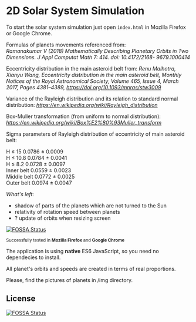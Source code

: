 # 2D Solar System Simulation 

To start the solar system simulation just open `index.html` in Mozilla Firefox or Google Chrome.

Formulas of planets movements referenced from:   
*Ramanakumar V (2018) Mathematically Describing Planetary Orbits in Two Dimensions. J Appl Computat Math 7: 414. doi: 10.4172/2168-
9679.1000414*

Eccentricity distribution in the main asteroid belt from:
*Renu Malhotra, Xianyu Wang, Eccentricity distribution in the main asteroid belt,
 Monthly Notices of the Royal Astronomical Society, Volume 465, Issue 4, March 2017,
 Pages 4381–4389, https://doi.org/10.1093/mnras/stw3009*
 
Variance of the Rayleigh distribution and its relation to standard normal distribution: 
*https://en.wikipedia.org/wiki/Rayleigh_distribution*

Box-Muller transformation (from uniform to normal distribution):
*https://en.wikipedia.org/wiki/Box%E2%80%93Muller_transform*

Sigma parameters of Rayleigh distribution of eccentricity of main asteroid belt:  

H ≤ 15 	        0.0786 ± 0.0009  
H ≤ 10.8 	    0.0784 ± 0.0041  
H ≤ 8.2 	    0.0728 ± 0.0097  
Inner belt 	    0.0559 ± 0.0023  
Middle belt 	0.0772 ± 0.0025  
Outer belt 	    0.0974 ± 0.0047   

*What's left*:
- shadow of parts of the planets which are not turned to the Sun
- relativity of rotation speed between planets
- ? update of orbits when resizing screen

[![FOSSA Status](https://app.fossa.io/api/projects/git%2Bgithub.com%2Fhirocsingh%2F2D-solar-system-model.svg?type=shield)](https://app.fossa.io/projects/git%2Bgithub.com%2Fhirocsingh%2F2D-solar-system-model?ref=badge_shield)

<small>Successfully tested in <b>Mozilla Firefox</b> and <b>Google Chrome</b></small>

The application is using <b>native</b> ES6 JavaScript, so you need no dependecies to install.

All planet's orbits and speeds are created in terms of real proportions.

Please, find the pictures of planets in /img directory. 

## License
[![FOSSA Status](https://app.fossa.io/api/projects/git%2Bgithub.com%2Fhirocsingh%2F2D-solar-system-model.svg?type=large)](https://app.fossa.io/projects/git%2Bgithub.com%2Fhirocsingh%2F2D-solar-system-model?ref=badge_large)